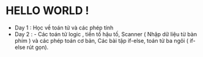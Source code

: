 
# HELLO WORLD !
* Day 1 : Học về toán tử và các phép tính 
* Day 2 : - Các toán tử logic , tiền tố hậu tố, Scanner ( Nhập dữ liệu từ bàn phím ) và các phép toán cơ bản, Các bài tập if-else, toán tử ba ngôi ( if-else rút gọn).




